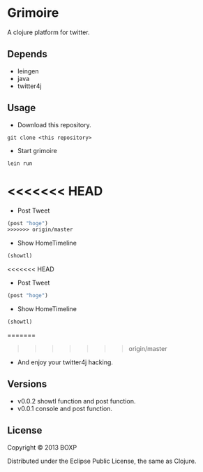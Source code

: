 # Grimoire

A clojure platform for twitter.

## Depends

- leingen
- java
- twitter4j

## Usage

- Download this repository.

```
git clone <this repository> 
```

- Start grimoire

```
lein run
```

<<<<<<< HEAD
=======
- Post Tweet

``` clojure
(post "hoge")
>>>>>>> origin/master
```

- Show HomeTimeline

```clojure
(showtl)
```

<<<<<<< HEAD
- Post Tweet

``` clojure
(post "hoge")
```

- Show HomeTimeline

```clojure
(showtl)
```

=======
>>>>>>> origin/master
- And enjoy your twitter4j hacking.

## Versions

- v0.0.2 showtl function and post function.
- v0.0.1 console and post function.

## License

Copyright © 2013 BOXP

Distributed under the Eclipse Public License, the same as Clojure.
